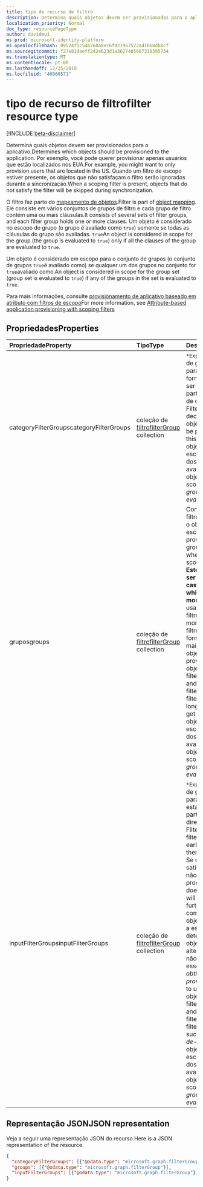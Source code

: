 ```yaml
---
title: tipo de recurso de filtro
description: Determina quais objetos devem ser provisionados para o aplicativo. Por exemplo, você pode querer provisionar apenas usuários que estão localizados nos EUA. Quando um filtro de escopo estiver presente, os objetos que não satisfaçam o filtro serão ignorados durante a sincronização.
localization_priority: Normal
doc_type: resourcePageType
author: davidmu1
ms.prod: microsoft-identity-platform
ms.openlocfilehash: 09524f1c54b760a8ec6f921967572ad1b68db8cf
ms.sourcegitcommit: f27e81daeff242e623d1a3627405667310395734
ms.translationtype: MT
ms.contentlocale: pt-BR
ms.lasthandoff: 12/25/2019
ms.locfileid: "40866571"
---
```

# <a name="filter-resource-type"></a><span data-ttu-id="c1747-105">tipo de recurso de filtro</span><span class="sxs-lookup"><span data-stu-id="c1747-105">filter resource type</span></span>

[!INCLUDE [beta-disclaimer](../../includes/beta-disclaimer.md)]

<span data-ttu-id="c1747-106">Determina quais objetos devem ser provisionados para o aplicativo.</span><span class="sxs-lookup"><span data-stu-id="c1747-106">Determines which objects should be provisioned to the application.</span></span> <span data-ttu-id="c1747-107">Por exemplo, você pode querer provisionar apenas usuários que estão localizados nos EUA.</span><span class="sxs-lookup"><span data-stu-id="c1747-107">For example, you might want to only provision users that are located in the US.</span></span> <span data-ttu-id="c1747-108">Quando um filtro de escopo estiver presente, os objetos que não satisfaçam o filtro serão ignorados durante a sincronização.</span><span class="sxs-lookup"><span data-stu-id="c1747-108">When a scoping filter is present, objects that do not satisfy the filter will be skipped during synchronization.</span></span>

<span data-ttu-id="c1747-109">O filtro faz parte do [mapeamento de objetos](synchronization-objectmapping.md).</span><span class="sxs-lookup"><span data-stu-id="c1747-109">Filter is part of [object mapping](synchronization-objectmapping.md).</span></span> <span data-ttu-id="c1747-110">Ele consiste em vários conjuntos de grupos de filtro e cada grupo de filtro contém uma ou mais cláusulas.</span><span class="sxs-lookup"><span data-stu-id="c1747-110">It consists of several sets of filter groups, and each filter group holds one or more clauses.</span></span> <span data-ttu-id="c1747-111">Um objeto é considerado no escopo do grupo (o grupo é avaliado como `true`) somente se todas as cláusulas do grupo são avaliadas. `true`</span><span class="sxs-lookup"><span data-stu-id="c1747-111">An object is considered in scope for the group (the group is evaluated to `true`) only if all the clauses of the group are evaluated to `true`.</span></span>

<span data-ttu-id="c1747-112">Um objeto é considerado em escopo para o conjunto de grupos (o conjunto de grupos `true`é avaliado como) se qualquer um dos grupos no conjunto for `true`avaliado como.</span><span class="sxs-lookup"><span data-stu-id="c1747-112">An object is considered in scope for the group set (group set is evaluated to `true`) if any of the groups in the set is evaluated to `true`.</span></span>

<span data-ttu-id="c1747-113">Para mais informações, consulte [provisionamento de aplicativo baseado em atributo com filtros de escopo](/azure/active-directory/active-directory-saas-scoping-filters)</span><span class="sxs-lookup"><span data-stu-id="c1747-113">For more information, see [Attribute-based application provisioning with scoping filters](/azure/active-directory/active-directory-saas-scoping-filters)</span></span>

## <a name="properties"></a><span data-ttu-id="c1747-114">Propriedades</span><span class="sxs-lookup"><span data-stu-id="c1747-114">Properties</span></span>
| <span data-ttu-id="c1747-115">Propriedade</span><span class="sxs-lookup"><span data-stu-id="c1747-115">Property</span></span>     | <span data-ttu-id="c1747-116">Tipo</span><span class="sxs-lookup"><span data-stu-id="c1747-116">Type</span></span>   |<span data-ttu-id="c1747-117">Descrição</span><span class="sxs-lookup"><span data-stu-id="c1747-117">Description</span></span>|
|:---------------|:--------|:----------|
|<span data-ttu-id="c1747-118">categoryFilterGroups</span><span class="sxs-lookup"><span data-stu-id="c1747-118">categoryFilterGroups</span></span>|<span data-ttu-id="c1747-119">coleção de [filtro](synchronization-filtergroup.md)</span><span class="sxs-lookup"><span data-stu-id="c1747-119">[filterGroup](synchronization-filtergroup.md) collection</span></span>|<span data-ttu-id="c1747-120">`*Experimental*`Conjunto de grupos de filtro usado para decidir se o objeto fornecido pertence e deve ser processado como parte desse mapeamento de objeto.</span><span class="sxs-lookup"><span data-stu-id="c1747-120">`*Experimental*` Filter group set used to decide whether given object belongs and should be processed as part of this object mapping.</span></span> <span data-ttu-id="c1747-121">Um objeto é considerado no escopo \*se qualquer um dos grupos na coleção for avaliado como `true` \*.</span><span class="sxs-lookup"><span data-stu-id="c1747-121">An object is considered in scope *if ANY of the groups in the collection is evaluated to `true`*.</span></span>|
|<span data-ttu-id="c1747-122">grupos</span><span class="sxs-lookup"><span data-stu-id="c1747-122">groups</span></span>|<span data-ttu-id="c1747-123">coleção de [filtro](synchronization-filtergroup.md)</span><span class="sxs-lookup"><span data-stu-id="c1747-123">[filterGroup](synchronization-filtergroup.md) collection</span></span>|<span data-ttu-id="c1747-124">Conjunto de grupos de filtro usado para decidir se o objeto fornecido está no escopo para provisionamento.</span><span class="sxs-lookup"><span data-stu-id="c1747-124">Filter group set used to decide whether given object is in scope for provisioning.</span></span> <span data-ttu-id="c1747-125">**Este é o filtro que deve ser usado na maioria dos casos**.</span><span class="sxs-lookup"><span data-stu-id="c1747-125">**This is the filter which should be used in most cases**.</span></span> <span data-ttu-id="c1747-126">Se um objeto usado para satisfazer esse filtro em um determinado momento e o objeto ou o filtro tiver sido alterado, de forma que o filtro não seja mais satisfeito, esse objeto \* receberá o provisionamento ".</span><span class="sxs-lookup"><span data-stu-id="c1747-126">If an object used to satisfy this filter at a given moment, and then the object or the filter was changed so that filter is not satisfied any longer, such object \*will get de-provisioned".</span></span> <span data-ttu-id="c1747-127">Um objeto é considerado no escopo \*se qualquer um dos grupos na coleção for avaliado como `true` \*.</span><span class="sxs-lookup"><span data-stu-id="c1747-127">An object is considered in scope *if ANY of the groups in the collection is evaluated to `true`*.</span></span>|
|<span data-ttu-id="c1747-128">inputFilterGroups</span><span class="sxs-lookup"><span data-stu-id="c1747-128">inputFilterGroups</span></span>|<span data-ttu-id="c1747-129">coleção de [filtro](synchronization-filtergroup.md)</span><span class="sxs-lookup"><span data-stu-id="c1747-129">[filterGroup](synchronization-filtergroup.md) collection</span></span>|<span data-ttu-id="c1747-130">`*Experimental*`Conjunto de grupos de filtro usado para filtrar objetos no estágio inicial de lê-los a partir do diretório.</span><span class="sxs-lookup"><span data-stu-id="c1747-130">`*Experimental*` Filter group set used to filter out objects at the early stage of reading them from the directory.</span></span> <span data-ttu-id="c1747-131">Se um objeto não satisfizer este filtro, ele não será mais processado.</span><span class="sxs-lookup"><span data-stu-id="c1747-131">If an object doesn't satisfy this filter it will not be processed further.</span></span> <span data-ttu-id="c1747-132">Importante compreender é que, se um objeto usado para atender a esse filtro em um determinado momento e o objeto ou o filtro tiver sido alterado para que o filtro não seja mais satisfeito, esse objeto *não será obtido sem provisionamento*.</span><span class="sxs-lookup"><span data-stu-id="c1747-132">Important to understand is that if an object used to satisfy this filter at a given moment, and then the object or the filter was changed so that filter is no longer satisfied, such object *will NOT get de-provisioned*.</span></span> <span data-ttu-id="c1747-133">Um objeto é considerado no escopo \*se qualquer um dos grupos na coleção for avaliado como `true` \*.</span><span class="sxs-lookup"><span data-stu-id="c1747-133">An object is considered in scope *if ANY of the groups in the collection is evaluated to `true`*.</span></span> |

## <a name="json-representation"></a><span data-ttu-id="c1747-134">Representação JSON</span><span class="sxs-lookup"><span data-stu-id="c1747-134">JSON representation</span></span>

<span data-ttu-id="c1747-135">Veja a seguir uma representação JSON do recurso.</span><span class="sxs-lookup"><span data-stu-id="c1747-135">Here is a JSON representation of the resource.</span></span>

<!-- {
  "blockType": "resource",
  "optionalProperties": [

  ],
  "@odata.type": "microsoft.graph.filter"
}-->

```json
{
  "categoryFilterGroups": [{"@odata.type": "microsoft.graph.filterGroup"}],
  "groups": [{"@odata.type": "microsoft.graph.filterGroup"}],
  "inputFilterGroups": [{"@odata.type": "microsoft.graph.filterGroup"}]
}

```

<!-- uuid: 8fcb5dbc-d5aa-4681-8e31-b001d5168d79
2015-10-25 14:57:30 UTC -->
<!--
{
  "type": "#page.annotation",
  "description": "filter resource",
  "keywords": "",
  "section": "documentation",
  "tocPath": "",
  "suppressions": []
}
-->

